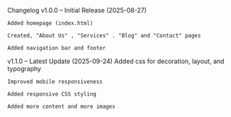 Changelog
v1.0.0 – Initial Release (2025-08-27)

    Added homepage (index.html)

    Created, "About Us" , "Services" . "Blog" and "Contact" pages

    Added navigation bar and footer

    
v1.1.0 – Latest Update (2025-09-24)
    Added css for decoration, layout, and typography

    Improved mobile responsiveness

    Added responsive CSS styling

    Added more content and more images